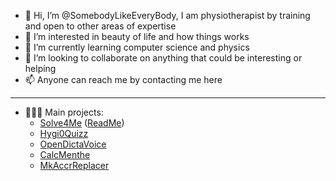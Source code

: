 - 👋 Hi, I’m @SomebodyLikeEveryBody, I am physiotherapist by training and open to other areas of expertise
- 👀 I’m interested in beauty of life and how things works
- 🌱 I’m currently learning computer science and physics
- 💞️ I’m looking to collaborate on anything that could be interesting or helping
- 📫 Anyone can reach me by contacting me here

---

- 👨🏻‍💻 Main projects:
  - [Solve4Me](https://somebodylikeeverybody.github.io/Solve4MeV2/build/index.htm) ([ReadMe](https://github.com/SomebodyLikeEveryBody/Solve4MeV2))
  - [Hygi0Quizz](https://github.com/SomebodyLikeEveryBody/Hygi0Quizz)
  - [OpenDictaVoice](https://github.com/SomebodyLikeEveryBody/OpenDictaVoice)
  - [CalcMenthe](https://github.com/SomebodyLikeEveryBody/CalcMenthe)
  - [MkAccrReplacer](https://github.com/SomebodyLikeEveryBody/MKAccrReplacer)

<!---
SomebodyLikeEveryBody/SomebodyLikeEveryBody is a ✨ special ✨ repository because its `README.md` (this file) appears on your GitHub profile.
You can click the Preview link to take a look at your changes.
--->
